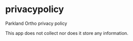 # privacypolicy
Parkland Ortho privacy policy

This app does not collect nor does it store any information.
